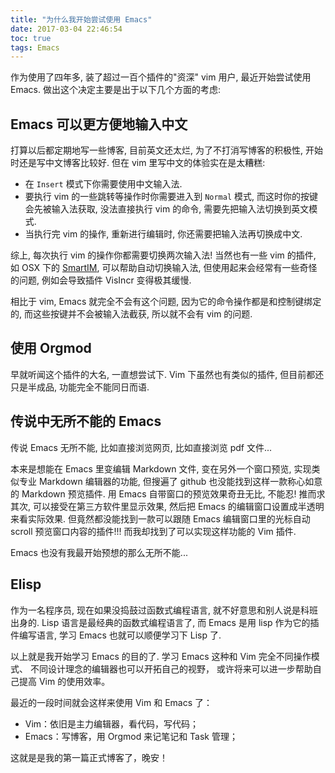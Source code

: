 ```yaml
---
title: "为什么我开始尝试使用 Emacs"
date: 2017-03-04 22:46:54
toc: true
tags: Emacs
---
```


作为使用了四年多, 装了超过一百个插件的"资深" vim 用户, 最近开始尝试使用 Emacs. 做出这个决定主要是出于以下几个方面的考虑:

<!--more-->

## Emacs 可以更方便地输入中文

打算以后都定期地写一些博客, 目前英文还太烂, 为了不打消写博客的积极性, 开始时还是写中文博客比较好. 但在 vim 里写中文的体验实在是太糟糕:

- 在 `Insert` 模式下你需要使用中文输入法.
- 要执行 vim 的一些跳转等操作时你需要进入到 `Normal` 模式, 而这时你的按键会先被输入法获取, 没法直接执行 vim 的命令, 需要先把输入法切换到英文模式.
- 当执行完 vim 的操作, 重新进行编辑时, 你还需要把输入法再切换成中文.

综上, 每次执行 vim 的操作你都需要切换两次输入法! 当然也有一些 vim 的插件, 如 OSX 下的 [SmartIM](https://github.com/ybian/smartim.git),
可以帮助自动切换输入法, 但使用起来会经常有一些奇怪的问题, 例如会导致插件 VisIncr 变得极其缓慢.

相比于 vim, Emacs 就完全不会有这个问题, 因为它的命令操作都是和控制键绑定的, 而这些按键并不会被输入法截获, 所以就不会有 vim 的问题.

## 使用 Orgmod

早就听闻这个插件的大名, 一直想尝试下. Vim 下虽然也有类似的插件, 但目前都还只是半成品, 功能完全不能同日而语.

## 传说中无所不能的 Emacs

 传说 Emacs 无所不能, 比如直接浏览网页, 比如直接浏览 pdf 文件...
 
 本来是想能在 Emacs 里变编辑 Markdown 文件, 变在另外一个窗口预览, 实现类似专业 Markdown 编辑器的功能,
 但搜遍了 github 也没能找到这样一款称心如意的 Markdown 预览插件.  用 Emacs 自带窗口的预览效果奇丑无比, 不能忍!
 推而求其次, 可以接受在第三方软件里显示效果, 然后把 Emacs 的编辑窗口设置成半透明来看实际效果.
 但竟然都没能找到一款可以跟随 Emacs 编辑窗口里的光标自动 scroll 预览窗口内容的插件!!!
 而我却找到了可以实现这样功能的 Vim 插件.
 
 Emacs 也没有我最开始预想的那么无所不能...

##  Elisp

 作为一名程序员, 现在如果没捣鼓过函数式编程语言, 就不好意思和别人说是科班出身的. Lisp 语言是最经典的函数式编程语言了,
 而 Emacs 是用 lisp 作为它的插件编写语言, 学习 Emacs 也就可以顺便学习下 Lisp 了.
 
以上就是我开始学习 Emacs 的目的了. 学习 Emacs 这种和 Vim 完全不同操作模式、 不同设计理念的编辑器也可以开拓自己的视野，
或许将来可以进一步帮助自己提高 Vim 的使用效率。

最近的一段时间就会这样来使用 Vim 和 Emacs 了：
- Vim：依旧是主力编辑器，看代码，写代码；
- Emacs：写博客，用 Orgmod 来记笔记和 Task 管理；

这就是是我的第一篇正式博客了，晚安！
